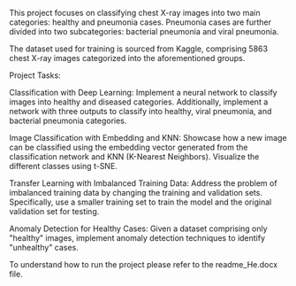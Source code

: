 This project focuses on classifying chest X-ray images into two main categories: healthy and pneumonia cases. Pneumonia cases are further divided into two subcategories: bacterial pneumonia and viral pneumonia.

The dataset used for training is sourced from Kaggle, comprising 5863 chest X-ray images categorized into the aforementioned groups.

Project Tasks:

Classification with Deep Learning: Implement a neural network to classify images into healthy and diseased categories. Additionally, implement a network with three outputs to classify into healthy, viral pneumonia, and bacterial pneumonia categories.

Image Classification with Embedding and KNN: Showcase how a new image can be classified using the embedding vector generated from the classification network and KNN (K-Nearest Neighbors). Visualize the different classes using t-SNE.

Transfer Learning with Imbalanced Training Data: Address the problem of imbalanced training data by changing the training and validation sets. Specifically, use a smaller training set to train the model and the original validation set for testing.

Anomaly Detection for Healthy Cases: Given a dataset comprising only "healthy" images, implement anomaly detection techniques to identify "unhealthy" cases.


To understand how to run the project please refer to the  readme_He.docx file.
